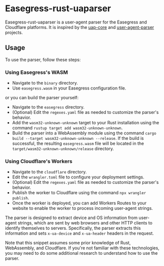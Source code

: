 # Easegress-rust-uaparser

Easegress-rust-uaparser is a user-agent parser for the Easegress and Cloudflare platforms. It is inspired by the  [uap-core](https://github.com/ua-parser/uap-core) and [user-agent-parser](https://github.com/magiclen/user-agent-parser) projects.

## Usage

To use the parser, follow these steps:

### Using Easegress's WASM

   - Navigate to the `binary` directory.
   - Use `easegress.wasm` in your Easegress configuration file.
  
   or you can build the parser yourself:

   - Navigate to the `easegress` directory.
   - (Optional) Edit the `regexes.yaml` file as needed to customize the parser's behavior.
   - Add the `wasm32-unknown-unknown` target to your Rust installation using the command `rustup target add wasm32-unknown-unknown`.
   - Build the parser into a WebAssembly module using the command `cargo build --target wasm32-unknown-unknown --release`. If the build is successful, the resulting `easegress.wasm` file will be located in the `target/wasm32-unknown-unknown/release` directory.

### Using Cloudflare's Workers

   - Navigate to the `cloudflare` directory.
   - Edit the `wrangler.toml` file to configure your deployment settings.
   - (Optional) Edit the `regexes.yaml` file as needed to customize the parser's behavior.
   - Publish the worker to Cloudflare using the command `npx wrangler publish`.
   - Once the worker is deployed, you can add Workers Routes to your website to enable the worker to process incoming user-agent strings.

The parser is designed to extract device and OS information from user-agent strings, which are sent by web browsers and other HTTP clients to identify themselves to servers. Specifically, the parser extracts this information and sets `x-ua-device` and `x-ua-header` headers in the request. 

Note that this snippet assumes some prior knowledge of Rust, WebAssembly, and Cloudflare. If you're not familiar with these technologies, you may need to do some additional research to understand how to use the parser.
